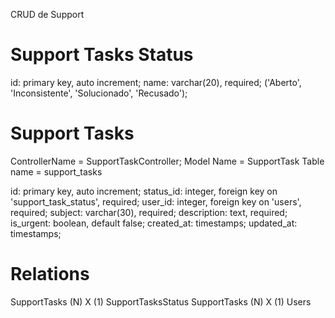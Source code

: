 CRUD de Support

# Support Tasks Status

id: primary key, auto increment;
name: varchar(20), required; ('Aberto', 'Inconsistente', 'Solucionado', 'Recusado');

# Support Tasks

ControllerName = SupportTaskController;
Model Name = SupportTask
Table name = support_tasks

id: primary key, auto increment;
status_id: integer, foreign key on 'support_task_status', required;
user_id: integer, foreign key on 'users', required;
subject: varchar(30), required;
description: text, required;
is_urgent: boolean, default false;
created_at: timestamps;
updated_at: timestamps;


# Relations

SupportTasks (N)  X  (1) SupportTasksStatus
SupportTasks (N)  X  (1) Users
